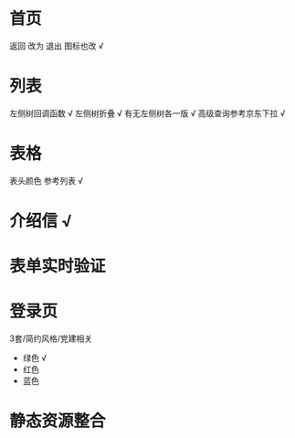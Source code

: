 # 首页
返回 改为 退出 图标也改 √
 
# 列表
左侧树回调函数 √
左侧树折叠 √
有无左侧树各一版  √
高级查询参考京东下拉 √

# 表格
表头颜色 参考列表 √

# 介绍信  √

# 表单实时验证

# 登录页
3套/简约风格/党建相关

- 绿色 √
- 红色
- 蓝色

# 静态资源整合